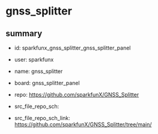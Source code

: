 # gnss_splitter
 
## summary 
* id: sparkfunx_gnss_splitter_gnss_splitter_panel
* user: sparkfunx
* name: gnss_splitter
* board: gnss_splitter_panel
* repo: https://github.com/sparkfunX/GNSS_Splitter



* src_file_repo_sch: 
* src_file_repo_sch_link: https://github.com/sparkfunX/GNSS_Splitter/tree/main/




